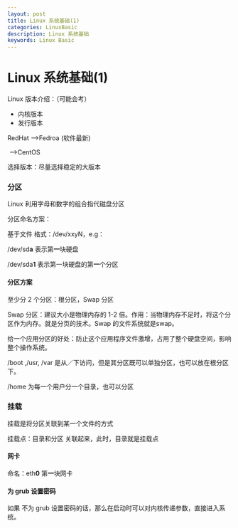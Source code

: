 ```yaml
---
layout: post
title: Linux 系统基础(1)
categories: LinuxBasic
description: Linux 系统基础
keywords: Linux Basic
---
```


# Linux 系统基础(1)

Linux 版本介绍：（可能会考）

- 内核版本
- 发行版本

RedHat  —>Fedroa (软件最新)

​	       —>CentOS

选择版本：尽量选择稳定的大版本



### 分区

Linux 利用字母和数字的组合指代磁盘分区

分区命名方案：

基于文件  格式：/dev/xxyN，e.g：

/dev/sd**a** 表示第**一**块硬盘

/dev/sda**1** 表示第一块硬盘的第**一**个分区

#### 分区方案

至少分 2 个分区：根分区，Swap 分区

Swap 分区：建议大小是物理内存的 1-2 倍。作用：当物理内存不足时，将这个分区作为内存。就是分页的技术。Swap 的文件系统就是swap。



给一个应用分区的好处：防止这个应用程序文件激增，占用了整个硬盘空间，影响整个操作系统。

/boot ,/usr, /var 是从／下访问，但是其分区既可以单独分区，也可以放在根分区下。

 /home 为每一个用户分一个目录，也可以分区



### 挂载

挂载是将分区关联到某一个文件的方式

挂载点：目录和分区 关联起来，此时，目录就是挂载点



#### 网卡

命名：eth**0** 第**一**块网卡



#### 为 grub 设置密码

如果 不为 grub 设置密码的话，那么在启动时可以对内核传递参数，直接进入系统。